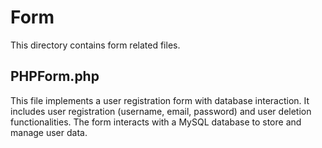 # Form

This directory contains form related files.

## PHPForm.php

This file implements a user registration form with database interaction. It includes user registration (username, email, password) and user deletion functionalities. The form interacts with a MySQL database to store and manage user data.
